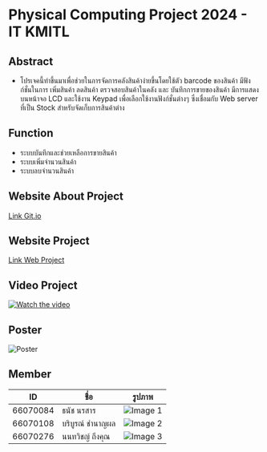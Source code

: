 # **Physical Computing Project 2024 - IT KMITL**

## Abstract
  + โปรเจคนี้ทำขึ้นมาเพื่อช่วยในการจัดการคลังสินค้าง่ายขึ้นโดยใช้ตัว barcode ของสินค้า มีฟังก์ชั่นในการ เพิ่มสินค้า ลดสินค้า ตรวจสอบสินค้าในคลัง และ บันทึกการขายของสินค้า มีการแสดงบนหน้าจอ LCD และใช้งาน Keypad เพื่อเลือกใช้งานฟังก์ชั่นต่างๆ ซึ่งเชื่อมกับ Web server ที่เป็น Stock สำหรับจัดเก็บการสินค้าต่าง

## Function
  * ระบบบันทึกและช่วยเหลือการขายสินค้า
  * ระบบเพิ่มจำนวนสินค้า
  * ระบบลบจำนวนสินค้า

## Website About Project
[Link Git.io](https://bboonz.github.io/Physical_Project/)

## Website Project
[Link Web Project](https://phycom-scannerrrr.onrender.com/)

## Video Project
[![Watch the video](https://img.youtube.com/vi/jxlV76i2UcQ/0.jpg)](https://www.youtube.com/watch?v=jxlV76i2UcQ)

## Poster
![Poster](URL1)

## Member
| ID     | ชื่อ     | รูปภาพ     |
|--------------|--------------|--------------|
| 66070084 | ธนัช  นรสาร | ![Image 1](URL1) |
| 66070108 | บริบูรณ์  ชำนาญผล | ![Image 2](URL1) |
| 66070276 | นนทวิชญ์  ถึงคุณ | ![Image 3](URL1) |
